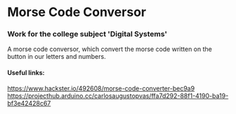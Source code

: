# Morse Code Conversor
### Work for the college subject 'Digital Systems'
A morse code conversor, which convert the morse code written on the button in our letters and numbers.
#### Useful links:
https://www.hackster.io/492608/morse-code-converter-bec9a9
https://projecthub.arduino.cc/carlosaugustopvas/ffa7d292-88f1-4190-ba19-bf3e42428c67
